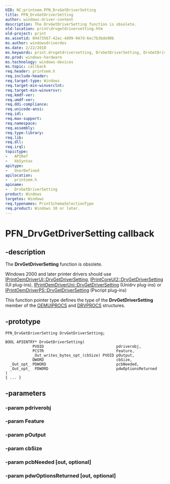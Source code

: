 ```yaml
---
UID: NC:printoem.PFN_DrvGetDriverSetting
title: PFN_DrvGetDriverSetting
author: windows-driver-content
description: The DrvGetDriverSetting function is obsolete.
old-location: print\drvgetdriversetting.htm
old-project: print
ms.assetid: 04473567-42ac-4d99-947d-6ec7b3bde90b
ms.author: windowsdriverdev
ms.date: 2/22/2018
ms.keywords: print.drvgetdriversetting, DrvGetDriverSetting, DrvGetDriverSetting callback function [Print Devices], DrvGetDriverSetting, PFN_DrvGetDriverSetting, PFN_DrvGetDriverSetting, printoem/DrvGetDriverSetting, print_obsoletefunctions_655cde75-fc70-4d6c-a7b4-8eb1e068ebd9.xml
ms.prod: windows-hardware
ms.technology: windows-devices
ms.topic: callback
req.header: printoem.h
req.include-header: 
req.target-type: Windows
req.target-min-winverclnt: 
req.target-min-winversvr: 
req.kmdf-ver: 
req.umdf-ver: 
req.ddi-compliance: 
req.unicode-ansi: 
req.idl: 
req.max-support: 
req.namespace: 
req.assembly: 
req.type-library: 
req.lib: 
req.dll: 
req.irql: 
topictype:
-	APIRef
-	kbSyntax
apitype:
-	UserDefined
apilocation:
-	printoem.h
apiname:
-	DrvGetDriverSetting
product: Windows
targetos: Windows
req.typenames: PrintSchemaSelectionType
req.product: Windows 10 or later.
---
```


# PFN_DrvGetDriverSetting callback


## -description


The <b>DrvGetDriverSetting</b> function is obsolete.

 Windows 2000 and later printer drivers should use <a href="https://msdn.microsoft.com/library/windows/hardware/ff553114">IPrintOemDriverUI::DrvGetDriverSetting</a>, <a href="https://msdn.microsoft.com/library/windows/hardware/ff553036">IPrintCoreUI2::DrvGetDriverSetting</a> (UI plug-ins), <a href="https://msdn.microsoft.com/library/windows/hardware/ff553126">IPrintOemDriverUni::DrvGetDriverSetting</a> (Unidrv plug-ins) or <a href="https://msdn.microsoft.com/library/windows/hardware/ff553102">IPrintOemDriverPS::DrvGetDriverSetting</a> (Pscript plug-ins) 

This function pointer type defines the type of the <b>DrvGetDriverSetting</b> member of the <a href="..\printoem\ns-printoem-_oemuiprocs.md">OEMUIPROCS</a> and <a href="..\printoem\ns-printoem-_drvprocs.md">DRVPROCS</a> structures.


## -prototype


````
PFN_DrvGetDriverSetting DrvGetDriverSetting;

BOOL APIENTRY* DrvGetDriverSetting(
            PVOID                                pdriverobj,
            PCSTR                                Feature,
            _Out_writes_bytes_opt_(cbSize) PVOID pOutput,
            DWORD                                cbSize,
  _Out_opt_ PDWORD                               pcbNeeded,
  _Out_opt_  PDWORD                              pdwOptionsReturned
)
{ ... }
````


## -parameters




### -param pdriverobj


### -param Feature


### -param pOutput


### -param cbSize


### -param pcbNeeded [out, optional]


### -param pdwOptionsReturned [out, optional]


